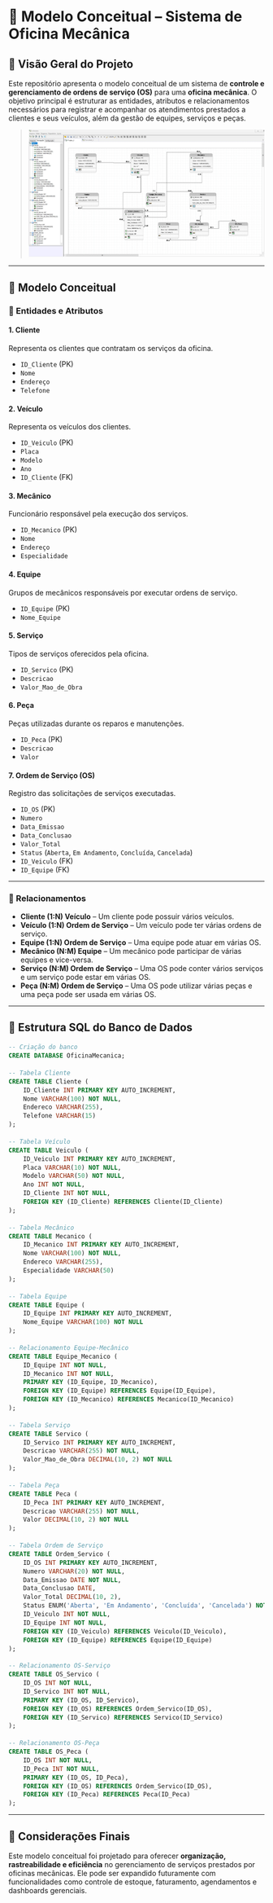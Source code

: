 # 📘 Modelo Conceitual – Sistema de Oficina Mecânica

## 🧩 Visão Geral do Projeto

Este repositório apresenta o modelo conceitual de um sistema de **controle e gerenciamento de ordens de serviço (OS)** para uma **oficina mecânica**. O objetivo principal é estruturar as entidades, atributos e relacionamentos necessários para registrar e acompanhar os atendimentos prestados a clientes e seus veículos, além da gestão de equipes, serviços e peças.

> ![Construindo um Esquema Conceitual para Banco de Dados](https://github.com/Valmario/Construindo_um_Esquema_Conceitual_para_Banco_De_dados/blob/main/BD.jpg)

---

## 🧱 Modelo Conceitual

### 🔹 Entidades e Atributos

#### **1. Cliente**
Representa os clientes que contratam os serviços da oficina.
- `ID_Cliente` (PK)
- `Nome`
- `Endereço`
- `Telefone`

#### **2. Veículo**
Representa os veículos dos clientes.
- `ID_Veiculo` (PK)
- `Placa`
- `Modelo`
- `Ano`
- `ID_Cliente` (FK)

#### **3. Mecânico**
Funcionário responsável pela execução dos serviços.
- `ID_Mecanico` (PK)
- `Nome`
- `Endereço`
- `Especialidade`

#### **4. Equipe**
Grupos de mecânicos responsáveis por executar ordens de serviço.
- `ID_Equipe` (PK)
- `Nome_Equipe`

#### **5. Serviço**
Tipos de serviços oferecidos pela oficina.
- `ID_Servico` (PK)
- `Descricao`
- `Valor_Mao_de_Obra`

#### **6. Peça**
Peças utilizadas durante os reparos e manutenções.
- `ID_Peca` (PK)
- `Descricao`
- `Valor`

#### **7. Ordem de Serviço (OS)**
Registro das solicitações de serviços executadas.
- `ID_OS` (PK)
- `Numero`
- `Data_Emissao`
- `Data_Conclusao`
- `Valor_Total`
- `Status` (`Aberta`, `Em Andamento`, `Concluída`, `Cancelada`)
- `ID_Veiculo` (FK)
- `ID_Equipe` (FK)

---

### 🔗 Relacionamentos

- **Cliente (1:N) Veículo** – Um cliente pode possuir vários veículos.
- **Veículo (1:N) Ordem de Serviço** – Um veículo pode ter várias ordens de serviço.
- **Equipe (1:N) Ordem de Serviço** – Uma equipe pode atuar em várias OS.
- **Mecânico (N:M) Equipe** – Um mecânico pode participar de várias equipes e vice-versa.
- **Serviço (N:M) Ordem de Serviço** – Uma OS pode conter vários serviços e um serviço pode estar em várias OS.
- **Peça (N:M) Ordem de Serviço** – Uma OS pode utilizar várias peças e uma peça pode ser usada em várias OS.

---

## 💾 Estrutura SQL do Banco de Dados

```sql
-- Criação do banco
CREATE DATABASE OficinaMecanica;

-- Tabela Cliente
CREATE TABLE Cliente (
    ID_Cliente INT PRIMARY KEY AUTO_INCREMENT,
    Nome VARCHAR(100) NOT NULL,
    Endereco VARCHAR(255),
    Telefone VARCHAR(15)
);

-- Tabela Veículo
CREATE TABLE Veiculo (
    ID_Veiculo INT PRIMARY KEY AUTO_INCREMENT,
    Placa VARCHAR(10) NOT NULL,
    Modelo VARCHAR(50) NOT NULL,
    Ano INT NOT NULL,
    ID_Cliente INT NOT NULL,
    FOREIGN KEY (ID_Cliente) REFERENCES Cliente(ID_Cliente)
);

-- Tabela Mecânico
CREATE TABLE Mecanico (
    ID_Mecanico INT PRIMARY KEY AUTO_INCREMENT,
    Nome VARCHAR(100) NOT NULL,
    Endereco VARCHAR(255),
    Especialidade VARCHAR(50)
);

-- Tabela Equipe
CREATE TABLE Equipe (
    ID_Equipe INT PRIMARY KEY AUTO_INCREMENT,
    Nome_Equipe VARCHAR(100) NOT NULL
);

-- Relacionamento Equipe-Mecânico
CREATE TABLE Equipe_Mecanico (
    ID_Equipe INT NOT NULL,
    ID_Mecanico INT NOT NULL,
    PRIMARY KEY (ID_Equipe, ID_Mecanico),
    FOREIGN KEY (ID_Equipe) REFERENCES Equipe(ID_Equipe),
    FOREIGN KEY (ID_Mecanico) REFERENCES Mecanico(ID_Mecanico)
);

-- Tabela Serviço
CREATE TABLE Servico (
    ID_Servico INT PRIMARY KEY AUTO_INCREMENT,
    Descricao VARCHAR(255) NOT NULL,
    Valor_Mao_de_Obra DECIMAL(10, 2) NOT NULL
);

-- Tabela Peça
CREATE TABLE Peca (
    ID_Peca INT PRIMARY KEY AUTO_INCREMENT,
    Descricao VARCHAR(255) NOT NULL,
    Valor DECIMAL(10, 2) NOT NULL
);

-- Tabela Ordem de Serviço
CREATE TABLE Ordem_Servico (
    ID_OS INT PRIMARY KEY AUTO_INCREMENT,
    Numero VARCHAR(20) NOT NULL,
    Data_Emissao DATE NOT NULL,
    Data_Conclusao DATE,
    Valor_Total DECIMAL(10, 2),
    Status ENUM('Aberta', 'Em Andamento', 'Concluída', 'Cancelada') NOT NULL,
    ID_Veiculo INT NOT NULL,
    ID_Equipe INT NOT NULL,
    FOREIGN KEY (ID_Veiculo) REFERENCES Veiculo(ID_Veiculo),
    FOREIGN KEY (ID_Equipe) REFERENCES Equipe(ID_Equipe)
);

-- Relacionamento OS-Serviço
CREATE TABLE OS_Servico (
    ID_OS INT NOT NULL,
    ID_Servico INT NOT NULL,
    PRIMARY KEY (ID_OS, ID_Servico),
    FOREIGN KEY (ID_OS) REFERENCES Ordem_Servico(ID_OS),
    FOREIGN KEY (ID_Servico) REFERENCES Servico(ID_Servico)
);

-- Relacionamento OS-Peça
CREATE TABLE OS_Peca (
    ID_OS INT NOT NULL,
    ID_Peca INT NOT NULL,
    PRIMARY KEY (ID_OS, ID_Peca),
    FOREIGN KEY (ID_OS) REFERENCES Ordem_Servico(ID_OS),
    FOREIGN KEY (ID_Peca) REFERENCES Peca(ID_Peca)
);
```

---

## 📌 Considerações Finais

Este modelo conceitual foi projetado para oferecer **organização, rastreabilidade e eficiência** no gerenciamento de serviços prestados por oficinas mecânicas. Ele pode ser expandido futuramente com funcionalidades como controle de estoque, faturamento, agendamentos e dashboards gerenciais.
